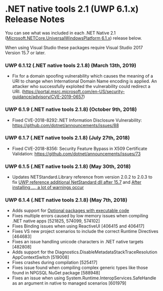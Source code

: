 # .NET native tools 2.1 (UWP 6.1.x) Release Notes

You can see what was included in each .NET Native 2.1 ([Microsoft.NETCore.UniversalWindowsPlatform 6.1.x](https://www.nuget.org/packages/Microsoft.NETCore.UniversalWindowsPlatform)) release below.

When using Visual Studio these packages require Visual Studio 2017 Version 15.7 or later.

### UWP 6.1.12 (.NET native tools 2.1.8) (March 13th, 2019)
- Fix for a domain spoofing vulnerability which causes the meaning of a URI to change when International Domain Name encoding is applied. An attacker who successfully exploited the vulnerability could redirect a URI. (https://portal.msrc.microsoft.com/en-US/security-guidance/advisory/CVE-2019-0657)

### UWP 6.1.9 (.NET native tools 2.1.8) (October 9th, 2018)
- Fixed CVE-2018-8292:.NET Information Disclosure Vulnerability: https://github.com/dotnet/announcements/issues/88 

### UWP 6.1.7 (.NET native tools 2.1.8) (July 27th, 2018)
- Fixed CVE-2018-8356: Security Feature Bypass in X509 Certificate Validation: https://github.com/dotnet/announcements/issues/73

### UWP 6.1.5 (.NET native tools 2.1.8) (May 30th, 2018)
- Updates NETStandard.Library reference from version 2.0.2 to 2.0.3 to fix [UWP reference additional NetStandard dll after 15.7](https://developercommunity.visualstudio.com/content/problem/251571/uwp-reference-additional-netstandard-dll-after-157.html) and [After installing ..., a lot of warnings occur](https://github.com/dotnet/standard/issues/708)

### UWP 6.1.4 (.NET native tools 2.1.8) (May 7th, 2018)
- Adds support for [Optional packages with executable code](https://docs.microsoft.com/en-us/windows/uwp/packaging/optional-packages-with-executable-code)
- Fixes multiple errors caused by low memory issues when compiling .NET native apps [521825, 574099, 574102]
- Fixes Binding issues when using ReactiveUI [406415 and 406417]
- Fixes VS new project scenarios to include the correct Runtime Directives [464683]
- Fixes an issue handling unicode characters in .NET native targets [482808]
- Adds support for the Diagnostics.DisableMetadataStackTraceResolution AppContextSwitch [519008]
- Fixes crashes during compilation [525417]
- Fixes issue found when compiling complex generic types like those found in NPGSQL NuGet package [588948]
- Fixes an issue when using System.Runtime.InteropServices.SafeHandle as an argument in native to managed scenarios [601979]
